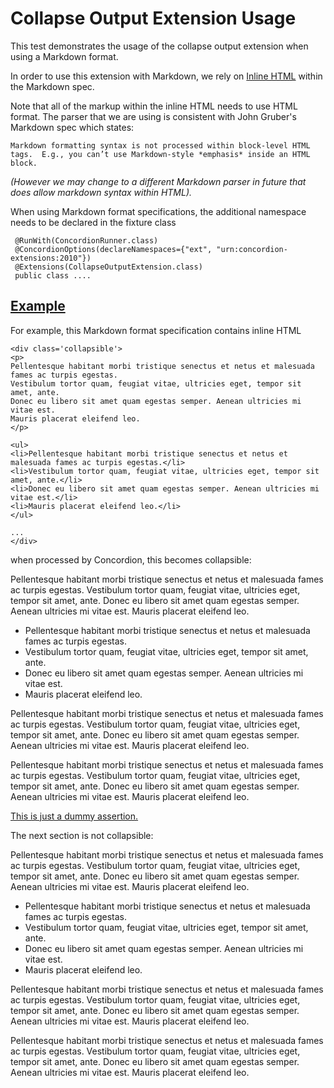 # Collapse Output Extension Usage

This test demonstrates the usage of the collapse output extension when using a Markdown format.

In order to use this extension with Markdown, we rely on [Inline HTML](http://daringfireball.net/projects/markdown/syntax#html)
within the Markdown spec. 

Note that all of the markup within the inline HTML needs to use HTML format. The parser that we are using is consistent with John Gruber's Markdown spec which states: 

`Markdown formatting syntax is not processed within block-level HTML tags. 
E.g., you can’t use Markdown-style *emphasis* inside an HTML block.` 

_(However we may change to a different Markdown 
parser in future that does allow markdown syntax within HTML)._

When using Markdown format specifications, the additional namespace needs to be declared in the fixture class
 
     @RunWith(ConcordionRunner.class)
     @ConcordionOptions(declareNamespaces={"ext", "urn:concordion-extensions:2010"})
     @Extensions(CollapseOutputExtension.class)
     public class ....
     
## [Example](- "")

For example, this Markdown format specification contains inline HTML

    <div class='collapsible'>
    <p>
    Pellentesque habitant morbi tristique senectus et netus et malesuada fames ac turpis egestas. 
    Vestibulum tortor quam, feugiat vitae, ultricies eget, tempor sit amet, ante. 
    Donec eu libero sit amet quam egestas semper. Aenean ultricies mi vitae est. 
    Mauris placerat eleifend leo.
    </p>
    
    <ul>
    <li>Pellentesque habitant morbi tristique senectus et netus et malesuada fames ac turpis egestas.</li> 
    <li>Vestibulum tortor quam, feugiat vitae, ultricies eget, tempor sit amet, ante.</li>
    <li>Donec eu libero sit amet quam egestas semper. Aenean ultricies mi vitae est.</li>
    <li>Mauris placerat eleifend leo.</li>
    </ul>
    
    ...
    </div>

when processed by Concordion, this becomes collapsible:

<div class='collapsible'>
<p>
Pellentesque habitant morbi tristique senectus et netus et malesuada fames ac turpis egestas. 
Vestibulum tortor quam, feugiat vitae, ultricies eget, tempor sit amet, ante. 
Donec eu libero sit amet quam egestas semper. Aenean ultricies mi vitae est. 
Mauris placerat eleifend leo.
</p>

<ul>
<li>Pellentesque habitant morbi tristique senectus et netus et malesuada fames ac turpis egestas.</li> 
<li>Vestibulum tortor quam, feugiat vitae, ultricies eget, tempor sit amet, ante.</li>
<li>Donec eu libero sit amet quam egestas semper. Aenean ultricies mi vitae est.</li>
<li>Mauris placerat eleifend leo.</li>
</ul>

<p>
Pellentesque habitant morbi tristique senectus et netus et malesuada fames ac turpis egestas. 
Vestibulum tortor quam, feugiat vitae, ultricies eget, tempor sit amet, ante. 
Donec eu libero sit amet quam egestas semper. Aenean ultricies mi vitae est. 
Mauris placerat eleifend leo.
</p>

<p>
Pellentesque habitant morbi tristique senectus et netus et malesuada fames ac turpis egestas. 
Vestibulum tortor quam, feugiat vitae, ultricies eget, tempor sit amet, ante. 
Donec eu libero sit amet quam egestas semper. Aenean ultricies mi vitae est. 
Mauris placerat eleifend leo.
</p>
</div>

[This is just a dummy assertion.](- "c:assertTrue=returnTrue()")

The next section is not collapsible:

Pellentesque habitant morbi tristique senectus et netus et malesuada fames ac turpis egestas. 
Vestibulum tortor quam, feugiat vitae, ultricies eget, tempor sit amet, ante. 
Donec eu libero sit amet quam egestas semper. Aenean ultricies mi vitae est. 
Mauris placerat eleifend leo.
		
* Pellentesque habitant morbi tristique senectus et netus et malesuada fames ac turpis egestas. 
* Vestibulum tortor quam, feugiat vitae, ultricies eget, tempor sit amet, ante. 
* Donec eu libero sit amet quam egestas semper. Aenean ultricies mi vitae est. 
* Mauris placerat eleifend leo.
		
Pellentesque habitant morbi tristique senectus et netus et malesuada fames ac turpis egestas. 
Vestibulum tortor quam, feugiat vitae, ultricies eget, tempor sit amet, ante. 
Donec eu libero sit amet quam egestas semper. Aenean ultricies mi vitae est. 
Mauris placerat eleifend leo.
		
Pellentesque habitant morbi tristique senectus et netus et malesuada fames ac turpis egestas. 
Vestibulum tortor quam, feugiat vitae, ultricies eget, tempor sit amet, ante. 
Donec eu libero sit amet quam egestas semper. Aenean ultricies mi vitae est. 
Mauris placerat eleifend leo.